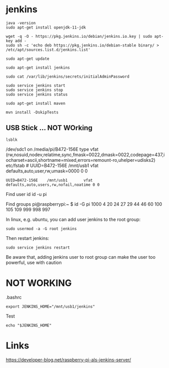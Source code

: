 # jenkins


    java -version
    sudo apt-get install openjdk-11-jdk

    wget -q -O - https://pkg.jenkins.io/debian/jenkins.io.key | sudo apt-key add -
    sudo sh -c 'echo deb https://pkg.jenkins.io/debian-stable binary/ > /etc/apt/sources.list.d/jenkins.list'

    sudo apt-get update

    sudo apt-get install jenkins

    sudo cat /var/lib/jenkins/secrets/initialAdminPassword

    sudo service jenkins start
    sudo service jenkins stop
    sudo service jenkins status

    sudo apt-get install maven 

    mvn install -DskipTests 

## USB Stick ... NOT WOrking 
    lsblk

/dev/sdc1 on /media/pi/B472-156E type vfat (rw,nosuid,nodev,relatime,sync,fmask=0022,dmask=0022,codepage=437,iocharset=ascii,shortname=mixed,errors=remount-ro,uhelper=udisks2)
etc/fstab 
    # UUID=B472-156E /mnt/usb1  vfat defaults,auto,user,rw,umask=0000 0 0

    UUID=B472-156E    /mnt/usb1       vfat    defaults,auto,users,rw,nofail,noatime 0 0

Find user id 
    id -u pi

Find groups 
    pi@raspberrypi:~ $ id -G pi
    1000 4 20 24 27 29 44 46 60 100 105 109 999 998 997

In linux, e.g. ubuntu, you can add user jenkins to the root group:

    sudo usermod -a -G root jenkins

Then restart jenkins:

    sudo service jenkins restart

Be aware that, adding jenkins user to root group can make the user too powerful, use with caution


# NOT WORKING 
.bashrc

    export JENKINS_HOME="/mnt/usb1/jenkins"

Test

    echo "$JENKINS_HOME"

# Links 

https://developer-blog.net/raspberry-pi-als-jenkins-server/ 
